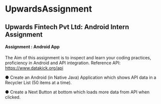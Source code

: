 # UpwardsAssignment
## Upwards Fintech Pvt Ltd: Android Intern Assignment
#### Assignment : Android App
The Aim of this assignment is to inspect and learn your coding practices, proficiency in Android and API integration.
Reference API: https://www.datakick.org/api

● Create an Android (in Native Java) Application which shows API data in a Recycler List
(50 items at a time).

● Create a Next Button at bottom which loads more data from API when clicked.
